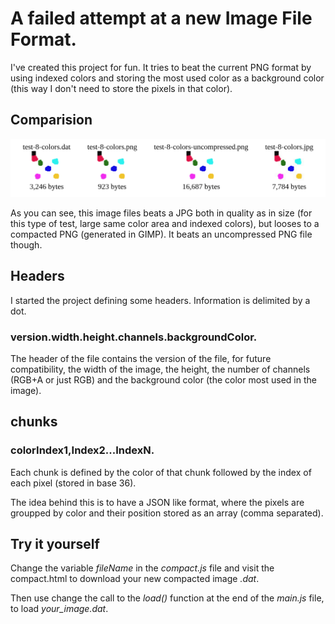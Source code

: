 # A failed attempt at a new Image File Format.

I've created this project for fun. It tries to beat the current PNG format by using indexed colors and storing the most used color as a background color (this way I don't need to store the pixels in that color).

## Comparision

![comparison](imgREADME/comparison.png)

As you can see, this image files beats a JPG both in quality as in size (for this type of test, large same color area and indexed colors), but looses to a compacted PNG (generated in GIMP). It beats an uncompressed PNG file though.

## Headers

I started the project defining some headers. Information is delimited by a dot.

### version.width.height.channels.backgroundColor.

The header of the file contains the version of the file, for future compatibility, the width of the image, the height, the number of channels (RGB+A or just RGB) and the background color (the color most used in the image).

## chunks

### colorIndex1,Index2...IndexN.

Each chunk is defined by the color of that chunk followed by the index of each pixel (stored in base 36).

The idea behind this is to have a JSON like format, where the pixels are groupped by color and their position stored as an array (comma separated).

## Try it yourself

Change the variable *fileName* in the *compact.js* file and visit the compact.html to download your new compacted image *.dat*.

Then use change the call to the *load()* function at the end of the *main.js* file, to load *your_image.dat*.
